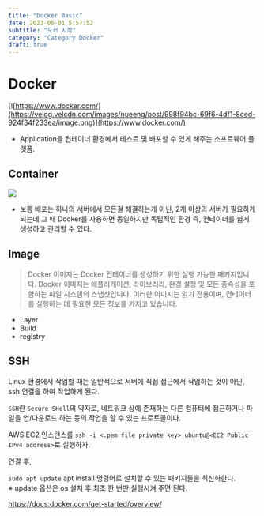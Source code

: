 ```yaml
---
title: "Docker Basic"
date: 2023-06-01 5:57:52
subtitle: "도커 시작"
category: "Category Docker"
draft: true
---
```


# Docker

[![https://www.docker.com/](https://velog.velcdn.com/images/nueeng/post/998f94bc-69f6-4df1-8ced-924f34f233ea/image.png)](https://www.docker.com/)

- Application을 컨테이너 환경에서 테스트 및 배포할 수 있게 해주는 소프트웨어 플랫폼.

## Container

<a href="https://www.weave.works/blog/a-practical-guide-to-choosing-between-docker-containers-and-vms">
<img src="https://images.contentstack.io/v3/assets/blt300387d93dabf50e/bltb6200bc085503718/5e1f209a63d1b6503160c6d5/containers-vs-virtual-machines.jpg">
</a>

        
- 보통 배포는 하나의 서버에서 모든걸 해결하는게 아닌, 2개 이상의 서버가 필요하게 되는데 그 때 Docker를 사용하면 동일하지만 독립적인 환경 즉, 컨테이너를 쉽게 생성하고 관리할 수 있다.

## Image
> Docker 이미지는 Docker 컨테이너를 생성하기 위한 실행 가능한 패키지입니다. Docker 이미지는 애플리케이션, 라이브러리, 환경 설정 및 모든 종속성을 포함하는 파일 시스템의 스냅샷입니다. 이러한 이미지는 읽기 전용이며, 컨테이너를 실행하는 데 필요한 모든 정보를 가지고 있습니다.

- Layer
- Build
- registry


## SSH
Linux 환경에서 작업할 때는 일반적으로 서버에 직접 접근에서 작업하는 것이 아닌, ssh 연결을 하여 작업하게 된다.

`SSH`란 `Secure SHell`의 약자로, 네트워크 상에 존재하는 다른 컴퓨터에 접근하거나
파일을 업/다운로드 하는 등의 작업을 할 수 있는 프로토콜이다.

AWS EC2 인스턴스를 `ssh -i <.pem file private key> ubuntu@<EC2 Public IPv4 address>`로 실행하자.

연결 후,  

`sudo apt update` apt install 명령어로 설치할 수 있는 패키지들을 최신화한다.  
※ update 옵션은 os 설치 후 최초 한 번만 실행시켜 주면 된다.


https://docs.docker.com/get-started/overview/